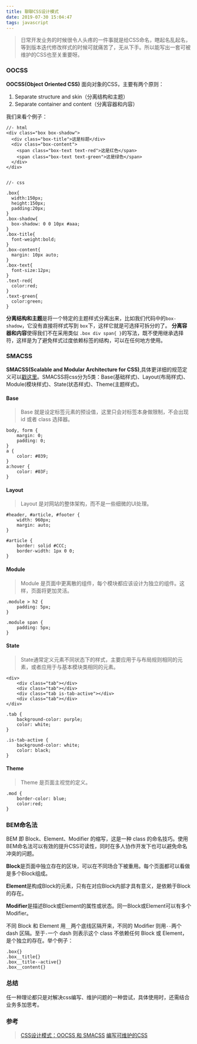 ```yaml
---
title: 聊聊CSS设计模式
date: 2019-07-30 15:04:47
tags: javascript
---
```


> 日常开发业务的时候很令人头疼的一件事就是给CSS命名，瞎起名乱起名，等到版本迭代修改样式的时候可就痛苦了，无从下手。所以能写出一套可被维护的CSS也至关重要呀。

### OOCSS
**OOCSS(Object Oriented CSS)** 面向对象的CSS，主要有两个原则：

1. Separate structure and skin（分离结构和主题）
2. Separate container and content（分离容器和内容）

我们来看个例子：

```
//- html
<div class="box box-shadow">
  <div class="box-title">这是标题</div>
  <div class="box-content">
    <span class="box-text text-red">这是红色</span>
    <span class="box-text text-green">这是绿色</span>
  </div>
</div>


//- css

.box{
  width:150px;
  height:150px;
  padding:20px;
}
.box-shadow{
  box-shadow: 0 0 10px #aaa;
}
.box-title{
  font-weight:bold;
}
.box-content{
  margin: 10px auto;
}
.box-text{
  font-size:12px;
}
.text-red{
  color:red;
}
.text-green{
  color:green;
}

```
**分离结构和主题**是将一个特定的主题样式分离出来，比如我们代码中的`box-shadow`，它没有直接将样式写到 `box`下，这样它就是可选择可拆分的了。
**分离容器和内容**使得我们不在采用类似 `.box div span{ }`的写法，既不使用继承选择符，这样是为了避免样式过度依赖标签的结构，可以在任何地方使用。


### SMACSS
**SMACSS(Scalable and Modular Architecture for CSS)**,具体更详细的规范定义可以[戳这里](http://smacss.com/)。SMACSS将css分为5类：Base(基础样式)、Layout(布局样式)、Module(模块样式)、State(状态样式)、Theme(主题样式)。

#### Base
>Base 就是设定标签元素的预设值，这里只会对标签本身做限制，不会出现id 或者 class 选择器。

```
body, form {
    margin: 0;
    padding: 0;
}
a {
    color: #039;
}
a:hover {
    color: #03F;    
}
```

#### Layout
>Layout 是对网站的整体架构，而不是一些细微的UI处理。

```
#header, #article, #footer {
    width: 960px;
    margin: auto;
}

#article {
    border: solid #CCC;
    border-width: 1px 0 0;
}
```

#### Module
> Module 是页面中更离散的组件，每个模块都应该设计为独立的组件。这样，页面将更加灵活。

```
.module > h2 {
    padding: 5px;
}

.module span {
    padding: 5px;
}
```

#### State
>State通常定义元素不同状态下的样式，主要应用于与布局规则相同的元素，或者应用于与基本模块类相同的元素。
```
<div>
    <div class="tab"></div>
    <div class="tab"></div>
    <div class="tab is-tab-active"></div>
    <div class="tab"></div>
</div>

.tab {
    background-color: purple;
    color: white;
}

.is-tab-active {
    background-color: white;
    color: black;
}
```

#### Theme
> Theme 是页面主视觉的定义。

```
.mod {
    border-color: blue;
    color:red;
}
```


### BEM命名法
BEM 即 Block、Element、Modifier 的缩写，这是一种 class 的命名技巧。使用 BEM命名法可以有效的提升CSS可读性，同时在多人协作开发下也可以避免命名冲突的问题。

**Block**是页面中独立存在的区块，可以在不同场合下被重用。每个页面都可以看做是多个Block组成。

**Element**是构成Block的元素，只有在对应Block内部才具有意义，是依赖于Block的存在。

**Modifier**是描述Block或Element的属性或状态。同一Block或Element可以有多个Modifier。

不同 Block 和 Element 用`__`两个底线区隔开来，不同的 Modifier 则用`--`两个 dash 区隔。至于`-`一个 dash 则表示这个 class 不依赖任何 Block 或 Element，是个独立的存在。举个例子：

```
.box{}
.box__title{}
.box__title--active{}
.box__content{}

```

### 总结
任一种理论都只是对解决css编写、维护问题的一种尝试，具体使用时，还需结合业务多加思考。

### 参考
>[CSS设计模式：OOCSS 和 SMACSS](https://segmentfault.com/a/1190000000389838)
[编写可维护的CSS](https://segmentfault.com/a/1190000000388784)